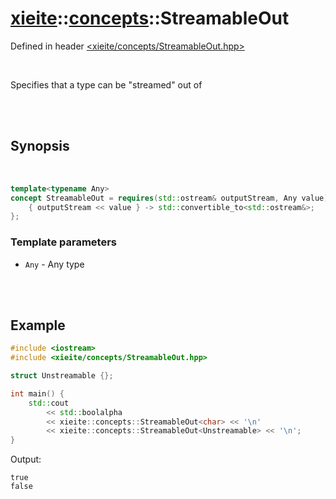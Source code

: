 # [xieite](../xieite.md)::[concepts](../concepts.md)::StreamableOut
Defined in header [<xieite/concepts/StreamableOut.hpp>](../../include/xieite/concepts/StreamableOut.hpp)

<br/>

Specifies that a type can be "streamed" out of

<br/><br/>

## Synopsis

<br/>

```cpp
template<typename Any>
concept StreamableOut = requires(std::ostream& outputStream, Any value) {
	{ outputStream << value } -> std::convertible_to<std::ostream&>;
};
```
### Template parameters
- `Any` - Any type

<br/><br/>

## Example
```cpp
#include <iostream>
#include <xieite/concepts/StreamableOut.hpp>

struct Unstreamable {};

int main() {
	std::cout
		<< std::boolalpha
		<< xieite::concepts::StreamableOut<char> << '\n'
		<< xieite::concepts::StreamableOut<Unstreamable> << '\n';
}
```
Output:
```
true
false
```
